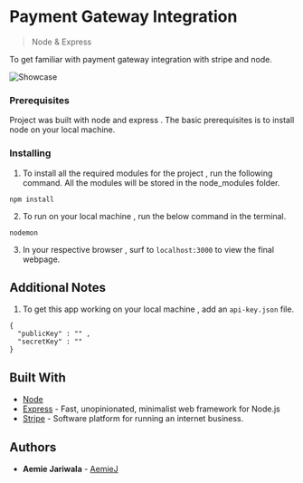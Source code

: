 # Payment Gateway Integration
> Node & Express 

To get familiar with payment gateway integration with stripe and node.

![Showcase](public/img/showcase.png")

### Prerequisites

Project was built with node and express . The basic prerequisites is to install node on your local machine.


### Installing

1. To install all the required modules for the project , run the following command. All the modules will be stored in the node_modules folder.

```
npm install
```

2. To run on your local machine  , run the below command in the terminal.

```
nodemon
```

3. In your respective browser , surf to ```localhost:3000``` to view the final webpage.

## Additional Notes

1. To get this app working on your local machine , add an ```api-key.json``` file. 

```
{
  "publicKey" : "" ,
  "secretKey" : "" 
}
```

## Built With

* [Node](https://nodejs.org/en/docs/)
* [Express](https://expressjs.com/) - Fast, unopinionated, minimalist web framework for Node.js
* [Stripe](https://stripe.com/docs) - Software platform for running an internet business. 

## Authors

* **Aemie Jariwala** - [AemieJ](https://github.com/AemieJ)




